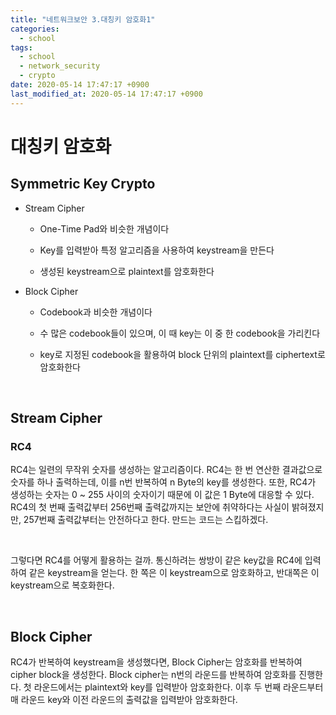 ```yaml
---
title: "네트워크보안 3.대칭키 암호화1"
categories:
  - school
tags:
  - school
  - network_security
  - crypto
date: 2020-05-14 17:47:17 +0900
last_modified_at: 2020-05-14 17:47:17 +0900
---
```


# 대칭키 암호화

## Symmetric Key Crypto

 - Stream Cipher

   - One-Time Pad와 비슷한 개념이다

   - Key를 입력받아 특정 알고리즘을 사용하여 keystream을 만든다

   - 생성된 keystream으로 plaintext를 암호화한다

 - Block Cipher

   - Codebook과 비슷한 개념이다

   - 수 많은 codebook들이 있으며, 이 때 key는 이 중 한 codebook을 가리킨다

   - key로 지정된 codebook을 활용하여 block 단위의 plaintext를 ciphertext로 암호화한다

<br>

## Stream Cipher

### RC4

RC4는 일련의 무작위 숫자를 생성하는 알고리즘이다. RC4는 한 번 연산한 결과값으로 숫자를 하나 출력하는데, 이를 n번 반복하여 n Byte의 key를 생성한다. 또한, RC4가 생성하는 숫자는 0 ~ 255 사이의 숫자이기 때문에 이 값은 1 Byte에 대응할 수 있다. RC4의 첫 번째 출력값부터 256번째 출력값까지는 보안에 취약하다는 사실이 밝혀졌지만, 257번째 출력값부터는 안전하다고 한다. 만드는 코드는 스킵하겠다.

<br>

그렇다면 RC4를 어떻게 활용하는 걸까. 통신하려는 쌍방이 같은 key값을 RC4에 입력하여 같은 keystream을 얻는다. 한 쪽은 이 keystream으로 암호화하고, 반대쪽은 이 keystream으로 복호화한다.

<br>

## Block Cipher

RC4가 반복하여 keystream을 생성했다면, Block Cipher는 암호화를 반복하여 cipher block을 생성한다. Block cipher는 n번의 라운드를 반복하여 암호화를 진행한다. 첫 라운드에서는 plaintext와 key를 입력받아 암호화한다. 이후 두 번째 라운드부터 매 라운드 key와 이전 라운드의 출력값을 입력받아 암호화한다. 
